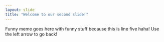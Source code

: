 ```yaml
---
layout: slide
title: "Welcome to our second slide!"
---
```

Funny meme goes here with funny stuff because this is line five haha! 
Use the left arrow to go back!

